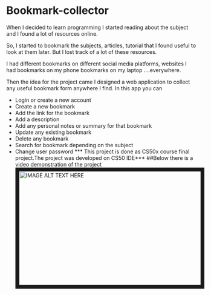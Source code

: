 # Bookmark-collector
When I decided to learn  programming I started reading about the subject and I found a lot of resources online.

So, I started to bookmark the subjects, articles, tutorial that I found useful to look at them later. But I lost track of a lot of these resources.

I had different bookmarks on different social media platforms, websites I had bookmarks on my phone bookmarks on my laptop ....everywhere.

Then the idea for the project came I designed a web application to collect any useful bookmark form anywhere I find. In this app you can

* Login or create a new account
* Create a new bookmark
* Add the link for the bookmark
* Add a description
* Add any personal notes or summary for that bookmark
* Update any existing bookmark
* Delete any bookmark
* Search for bookmark depending on the subject
* Change user password
*** This project is done as CS50x course final project.The project was developed on CS50 IDE***
##Below there is a video demonstration of the project
<a href="https://youtu.be/aFHoRhUDiIE
" target="_blank"><img src="http://img.youtube.com/vi/aFHoRhUDiIE/0.jpg" 
alt="IMAGE ALT TEXT HERE" width="500" height="300" border="10" /></a>
